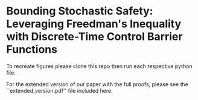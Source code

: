 # Bounding Stochastic Safety: Leveraging Freedman's Inequality with Discrete-Time Control Barrier Functions

To recreate figures please clone this repo then run each respective python file. 

For the extended version of our paper with the full proofs, please see the ``extended_version.pdf'' file included here. 
